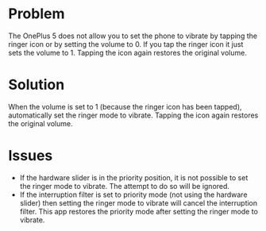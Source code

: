 # Problem
The OnePlus 5 does not allow you to set the phone to vibrate by tapping the ringer icon or by setting the volume to 0.
If you tap the ringer icon it just sets the volume to 1.
Tapping the icon again restores the original volume.

# Solution
When the volume is set to 1 (because the ringer icon has been tapped), automatically set the ringer mode to vibrate.
Tapping the icon again restores the original volume.

# Issues
 * If the hardware slider is in the priority position, it is not possible to set the ringer mode to vibrate.
   The attempt to do so will be ignored.
 * If the interruption filter is set to priority mode (not using the hardware slider) then setting the ringer mode to vibrate will cancel the interruption filter.
   This app restores the priority mode after setting the ringer mode to vibrate.
